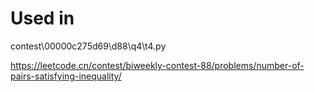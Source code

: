 
# Used in 

contest\00000c275d69\d88\q4\t4.py

https://leetcode.cn/contest/biweekly-contest-88/problems/number-of-pairs-satisfying-inequality/
